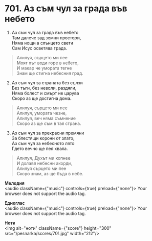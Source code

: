 # 701. Аз съм чул за града във небето

1. Аз съм чул за града във небето  
Там далече зад земни простори,  
Няма нощи а слънцето свети  
Сам Исус осветява града.  

> Алилуя, сърцето ми пее  
> Моят път води горе в небето,  
> И макар че умората тегне  
> Знам ще стигна небесния град.  

2. Аз съм чул за страната без сълзи  
Без тъги, без неволи, раздяли,  
Няма болест и смърт не царува  
Скоро аз ще достигна дома.  

> Алилуя, сърцето ми пее  
> Алилуя, умората чезне,  
> Алилуя, веч няма съмнение  
> Скоро аз ще съм в тая страна.  

3. Аз съм чул за прекрасни премяни  
За блестящи корони от злато,  
Аз съм чул за небесното лято  
Гдето вечно ще пея хвала.  

> Алилуя, Духът ми копнее  
> И долавя небесни акорди,  
> Алилуя сърцето ми пее  
> Скоро знам, аз ще бъда в небе.

**Мелодия**  
<audio className={"music"} controls={true} preload={"none"}>
    <source src="/pesnarka/mp3/701.mp3" type="audio/mpeg"/>
    Your browser does not support the audio tag.
</audio>

**Едноглас**  
<audio className={"music"} controls={true} preload={"none"}>
    <source src="/pesnarka/transp/701.mp3" type="audio/mpeg"/>
    Your browser does not support the audio tag.
</audio>

**Ноти**  
<img alt="ноти" className={"score"} height="300" src="/pesnarka/scores/701.jpg" width="212"/>
